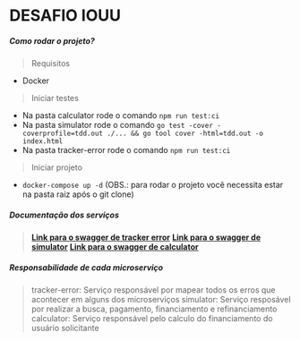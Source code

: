 # DESAFIO IOUU

##### Como rodar o projeto?

> Requisitos

* Docker

> Iniciar testes

* Na pasta calculator rode o comando `npm run test:ci`
* Na pasta simulator rode o comando `go test -cover -coverprofile=tdd.out ./... && go tool cover -html=tdd.out -o index.html`
* Na pasta tracker-error rode o comando `npm run test:ci`

> Iniciar projeto

* `docker-compose up -d` (OBS.: para rodar o projeto você necessita estar na pasta raiz após o git clone)

##### Documentação dos serviços

> [**Link para o swagger de tracker error**](http://localhost:8081/api-docs)
> [**Link para o swagger de simulator**](http://localhost:8080/api-docs)
> [**Link para o swagger de calculator**](http://localhost:8082/swagger/index.html)


##### Responsabilidade de cada microserviço

> tracker-error: Serviço responsável por mapear todos os erros que acontecer em alguns dos microserviços
> simulator: Serviço resposável por realizar a busca, pagamento, financiamento e refinanciamento
> calculator: Serviço responsável pelo calculo do financiamento do usuário solicitante